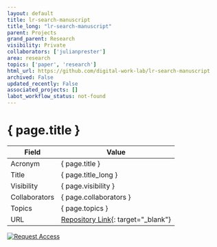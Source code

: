 ```yaml
---
layout: default
title: lr-search-manuscript
title_long: "lr-search-manuscript"
parent: Projects
grand_parent: Research
visibility: Private
collaborators: ['julianprester']
area: research
topics: ['paper', 'research']
html_url: https://github.com/digital-work-lab/lr-search-manuscript
archived: False
updated_recently: False
associated_projects: []
labot_workflow_status: not-found
---
```


# { page.title }

Field               | Value
------------------- | ----------------------------------
Acronym             | { page.title }
Title               | { page.title_long }
Visibility          | { page.visibility }
Collaborators       | { page.collaborators }
Topics              | { page.topics }
URL                 | [Repository Link](https://github.com/digital-work-lab/lr-search-manuscript){: target="_blank"}

[![Request Access](https://img.shields.io/badge/Request-Access-blue?style=for-the-badge)](https://github.com/digital-work-lab/lr-search-manuscript/issues/new?assignees=geritwagner&labels=access+request&template=request-repo-access.md&title=%5BAccess+Request%5D+Request+for+access+to+repository)

